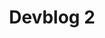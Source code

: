 ---
slug: 2
title: Devblog 2
description: It's just about time for another update! We can report that we've made some great progress this month, with plenty of exciting stuff to share with you.
image: images/devblog/2/title.png
toc_max_heading_level: 4
---
